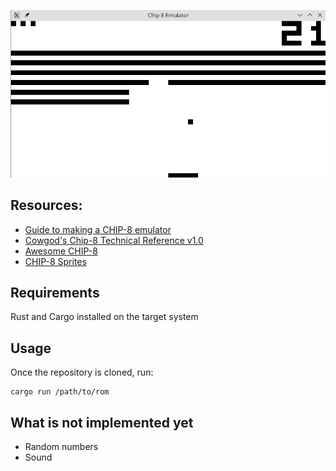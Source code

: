 ![Screenshot](/screenshot.png?raw=true")
## Resources:
* [Guide to making a CHIP-8 emulator](https://tobiasvl.github.io/blog/write-a-chip-8-emulator/) 
* [Cowgod's Chip-8 Technical Reference v1.0](http://devernay.free.fr/hacks/chip8/C8TECH10.HTM) 
* [Awesome CHIP-8](https://github.com/tobiasvl/awesome-chip-8?tab=readme-ov-file)
* [CHIP-8 Sprites](http://www.emulator101.com/chip-8-sprites.html)

## Requirements
Rust and Cargo installed on the target system

## Usage
Once the repository is cloned, run:
```
cargo run /path/to/rom
```
## What is not implemented yet
* Random numbers
* Sound

